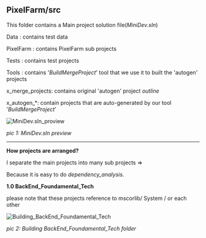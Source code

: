 PixelFarm/src
---

This folder contains a Main project solution file(_MiniDev.sln_)

Data : contains test data

PixelFarm : contains PixelFarm sub projects

Tests : contains test projects

Tools : contains '_BuildMergeProject_' tool that we use it to built the 'autogen' projects

x_merge_projects: contains original 'autogen' project _outline_

x_autogen_*: contain projects that are auto-generated by our tool '_BuildMergeProject_'


 

![MiniDev.sln_proview](https://user-images.githubusercontent.com/7447159/45253118-e181b400-b38b-11e8-8135-964a29429eaf.gif)

_pic 1: MiniDev.sln preview_


---

**How projects are arranged?**
 

I separate the main projects into many sub projects =>

Because it is easy to do _dependency_analysis_.


**1.0 BackEnd_Foundamental_Tech**

please note that these projects reference to mscorlib/ System / or each other

![Building_BackEnd_Foundamental_Tech](https://user-images.githubusercontent.com/7447159/45253226-0d9e3480-b38e-11e8-9cfa-a86814704146.gif)

_pic 2: Building BackEnd_Foundamental_Tech folder_









